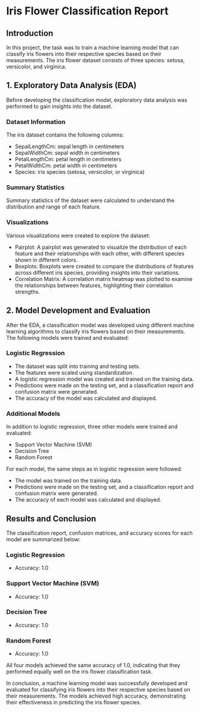 # Iris Flower Classification Report

## Introduction
In this project, the task was to train a machine learning model that can classify iris flowers into their respective species based on their measurements. The iris flower dataset consists of three species: setosa, versicolor, and virginica.

## 1. Exploratory Data Analysis (EDA)
Before developing the classification model, exploratory data analysis was performed to gain insights into the dataset.

### Dataset Information
The iris dataset contains the following columns:
- SepalLengthCm: sepal length in centimeters
- SepalWidthCm: sepal width in centimeters
- PetalLengthCm: petal length in centimeters
- PetalWidthCm: petal width in centimeters
- Species: iris species (setosa, versicolor, or virginica)

### Summary Statistics
Summary statistics of the dataset were calculated to understand the distribution and range of each feature.

### Visualizations
Various visualizations were created to explore the dataset:
- Pairplot: A pairplot was generated to visualize the distribution of each feature and their relationships with each other, with different species shown in different colors.
- Boxplots: Boxplots were created to compare the distributions of features across different iris species, providing insights into their variations.
- Correlation Matrix: A correlation matrix heatmap was plotted to examine the relationships between features, highlighting their correlation strengths.

## 2. Model Development and Evaluation
After the EDA, a classification model was developed using different machine learning algorithms to classify iris flowers based on their measurements. The following models were trained and evaluated:

### Logistic Regression
- The dataset was split into training and testing sets.
- The features were scaled using standardization.
- A logistic regression model was created and trained on the training data.
- Predictions were made on the testing set, and a classification report and confusion matrix were generated.
- The accuracy of the model was calculated and displayed.

### Additional Models
In addition to logistic regression, three other models were trained and evaluated:
- Support Vector Machine (SVM)
- Decision Tree
- Random Forest

For each model, the same steps as in logistic regression were followed:
- The model was trained on the training data.
- Predictions were made on the testing set, and a classification report and confusion matrix were generated.
- The accuracy of each model was calculated and displayed.

## Results and Conclusion
The classification report, confusion matrices, and accuracy scores for each model are summarized below:

### Logistic Regression
- Accuracy: 1.0  

### Support Vector Machine (SVM)
- Accuracy: 1.0

### Decision Tree
- Accuracy: 1.0

### Random Forest
- Accuracy: 1.0

All four models achieved the same accuracy of 1.0, indicating that they performed equally well on the iris flower classification task.

In conclusion, a machine learning model was successfully developed and evaluated for classifying iris flowers into their respective species based on their measurements. The models achieved high accuracy, demonstrating their effectiveness in predicting the iris flower species.
